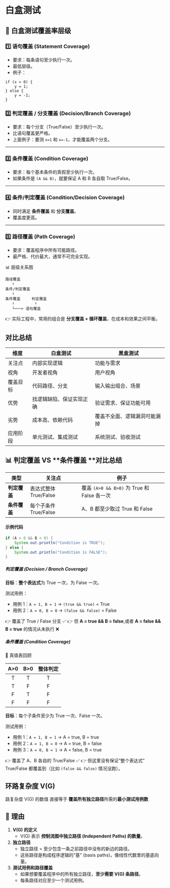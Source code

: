 # 白盒测试

## 🧠 白盒测试覆盖率层级

### 1️⃣ 语句覆盖 (Statement Coverage)

- 要求：每条语句至少执行一次。
- 最低层级。
- 例子：

```
if (x > 0) {
    y = 1;
} else {
    y = -1;
}
```

### 2️⃣ 判定覆盖 / 分支覆盖 (Decision/Branch Coverage)

- 要求：每个分支（True/False）至少执行一次。
- 比语句覆盖更严格。
- 上面例子：要测 `x=1` 和 `x=-1`，才能覆盖两个分支。

------

### 3️⃣ 条件覆盖 (Condition Coverage)

- 要求：每个基本条件的真假至少执行一次。
- 如果条件是 `(A && B)`，就要保证 A 和 B 各自取 True/False。

------

### 4️⃣ 条件/判定覆盖 (Condition/Decision Coverage)

- 同时满足 **条件覆盖** 和 **分支覆盖**。
- 覆盖度更高。

------

### 5️⃣ 路径覆盖 (Path Coverage)

- 要求：覆盖程序中所有可能路径。
- 最严格、代价最大，通常不可完全实现。

📊 层级关系图

```
路径覆盖
   ↑
条件/判定覆盖
   ↑
条件覆盖     判定覆盖
   ↑         ↑
   └───> 语句覆盖
```

👉 实际工程中，常用的组合是 **分支覆盖 + 循环覆盖**，在成本和效果之间平衡。

## **对比总结**

| 维度     | 白盒测试                 | 黑盒测试                     |
| -------- | ------------------------ | ---------------------------- |
| 关注点   | 内部实现逻辑             | 功能与需求                   |
| 视角     | 开发者视角               | 用户视角                     |
| 覆盖目标 | 代码路径、分支           | 输入输出组合、场景           |
| 优势     | 找逻辑缺陷、保证实现正确 | 验证需求、保证功能可用       |
| 劣势     | 成本高、依赖代码         | 覆盖不全面、逻辑漏洞可能漏掉 |
| 应用阶段 | 单元测试、集成测试       | 系统测试、验收测试           |

## 📊 **判定覆盖** VS **条件覆盖 **对比总结

| 类型         | 关注点                | 例子                                        |
| ------------ | --------------------- | ------------------------------------------- |
| **判定覆盖** | 表达式整体 True/False | 覆盖 `(A>0 && B>0)` 为 True 和 False 各一次 |
| **条件覆盖** | 每个子条件 True/False | A、B 都至少取过 True 和 False               |

#### 示例代码

```java
if (A > 0 && B > 0) {
    System.out.println("Condition is TRUE");
} else {
    System.out.println("Condition is FALSE");
}
```

##### 判定覆盖 (Decision / Branch Coverage)

**目标**：**整个表达式**为 True 一次，为 False 一次。

测试用例：

- 用例 1：`A = 1, B = 1` → `(true && true)` = True
- 用例 2：`A = 0, B = 0` → `(false && false)` = False

👉 覆盖了 True / False 分支 ✅
 👉 但 **A = true && B = false**,或者 **A = false && B = true**  的情况从未执行 ❌

##### 条件覆盖 (Condition Coverage)

📌 真值表回顾

| A>0  | B>0  | 整体判定 |
| :--: | :--: | :------: |
|  T   |  T   |    T     |
|  T   |  F   |    F     |
|  F   |  T   |    F     |
|  F   |  F   |    F     |

**目标**：每个子条件至少为 True 一次、False 一次。

测试用例：

- 用例 1：`A = 1, B = 1` → A = true, B = true
- 用例 2：`A = 1, B = 0` → A = true, B = false
- 用例 3：`A = 0, B = 1` → A = false, B = true

👉 覆盖了 A、B 各自的 True/False ✅
 👉 但这里没有保证“整个表达式” True/False 都覆盖到（比如 `(false && false)` 情况没跑）。

## 环路复杂度 V(G) 

路复杂度 V(G) 的数值 直接等于 **覆盖所有独立路径**所需的**最小测试用例数**

## 📌 理由

1. **V(G) 的定义**
   - V(G) 表示 **控制流图中独立路径 (Independent Paths) 的数量**。
2. **独立路径**
   - 独立路径 = 至少包含一条之前路径中没有的新边的路径。
   - 这些路径是构成程序逻辑的“基” (basis paths)，像线性代数里的基底向量。
3. **测试用例和路径覆盖**
   - 如果想要覆盖程序中的所有独立路径，**至少需要 V(G) 条路径**。
   - 每条路径对应至少一个测试用例。




